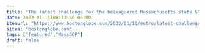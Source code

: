```yaml
---
title: "The latest challenge for the beleaguered Massachusetts state GOP: Tens of thousands of dollars in unpaid bills"
date: 2023-01-11T08:13:56-05:00
itemurl: "https://www.bostonglobe.com/2023/01/10/metro/latest-challenge-beleaguered-state-gop-tens-thousands-dollars-unpaid-bills/"
sites: "bostonglobe.com"
tags: ["featured","MassGOP"]
draft: false
---
```

